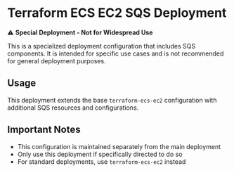 # Terraform ECS EC2 SQS Deployment

⚠️ **Special Deployment - Not for Widespread Use**

This is a specialized deployment configuration that includes SQS components. It is intended for specific use cases and is not recommended for general deployment purposes.

## Usage

This deployment extends the base `terraform-ecs-ec2` configuration with additional SQS resources and configurations.

## Important Notes

- This configuration is maintained separately from the main deployment
- Only use this deployment if specifically directed to do so
- For standard deployments, use `terraform-ecs-ec2` instead